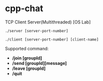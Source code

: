 # cpp-chat
TCP Client Server(Multithreaded) [OS Lab]  
```
./server [server-port-number]
```
```
./client [server-port-number] [client-name]
```


Supported command:  
- **/join [groupId]**
- **/send [groupId][message]**
- **/leave [groupId]**
- **/quit**
